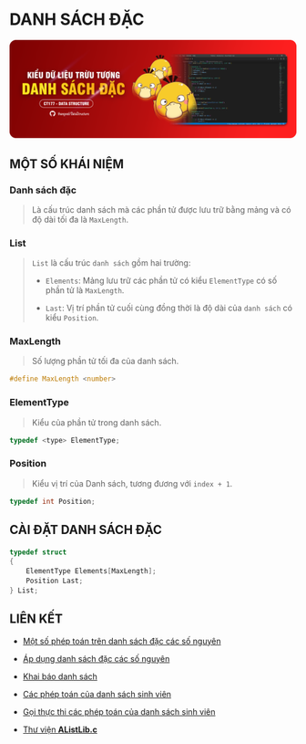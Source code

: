 # DANH SÁCH ĐẶC

![banner](../assets/images/dsd-banner.png)

## MỘT SỐ KHÁI NIỆM

### Danh sách đặc

> Là cấu trúc danh sách mà các phần tử được lưu trữ bằng mảng và có độ dài tối đa là `MaxLength`.

### List

> `List` là cấu trúc `danh sách` gồm hai trường:
>
> - `Elements`: Mảng lưu trữ các phần tử có kiểu `ElementType` có số phần tử là `MaxLength`.
>
> - `Last`: Vị trí phần tử cuối cùng đồng thời là độ dài của `danh sách` có kiểu `Position`.

### MaxLength

> Số lượng phần tử tối đa của danh sách.

```c
#define MaxLength <number>
```

### ElementType

> Kiểu của phần tử trong danh sách.

```c
typedef <type> ElementType;
```

### Position

> Kiểu vị trí của Danh sách, tương đương với `index + 1`.

```c
typedef int Position;
```

## CÀI ĐẶT DANH SÁCH ĐẶC

```c
typedef struct
{
    ElementType Elements[MaxLength];
    Position Last;
} List;
```

## LIÊN KẾT

- [Một số phép toán trên danh sách đặc các số nguyên](./MotSoPhepToanTrenDanhSachDacCacSoNguyen)

- [Áp dụng danh sách đặc các số nguyên](./ApDungDanhSachDacCacSoNguyen)

- [Khai báo danh sách](./KhaiBaoDanhSach)

- [Các phép toán của danh sách sinh viên](./CacPhepToanCuaDanhSachSinhVien)

- [Gọi thực thi các phép toán của danh sách sinh viên
](./GoiThucThiCacPhepToanCuaDanhSachSinhVien)

- [Thư viện **AListLib.c**](./lib/AListLib.c)
